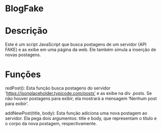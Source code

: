 # BlogFake
# Descrição
Este é um script JavaScript que busca postagens de um servidor (API FAKE) e as exibe em uma página da web. Ele também simula a inserção de novas postagens.
# Funções
redPost(): Esta função busca postagens do servidor ‘https://jsonplaceholder.typicode.com/posts’ e as exibe na div .posts. Se não houver postagens para exibir, ela mostrará a mensagem ‘Nenhum post para exibir’.

addNewPost(title, body): Esta função adiciona uma nova postagem ao servidor. Ela pega dois argumentos: title e body, que representam o título e o corpo da nova postagem, respectivamente.
